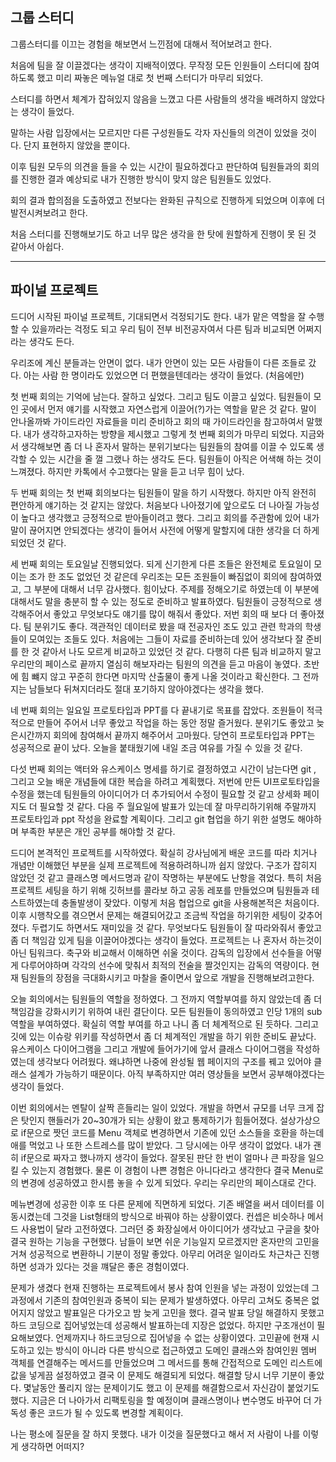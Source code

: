 ## 그룹 스터디

그룹스터디를 이끄는 경험을 해보면서 느낀점에 대해서 적어보려고 한다.

처음에 팀을 잘 이끌겠다는 생각이 지배적이였다.
무작정 모든 인원들이 스터디에 참여하도록 했고 미리 짜놓은 메뉴얼 대로 첫 번째 스터디가 마무리 되었다.

스터디를 하면서 체계가 잡혀있지 않음을 느꼈고 다른 사람들의 생각을 배려하지 않았다는 생각이 들었다.

말하는 사람 입장에서는 모르지만 다른 구성원들도 각자 자신들의 의견이 있었을 것이다. 단지 표현하지 않았을 뿐이다.

이후 팀원 모두의 의견을 들을 수 있는 시간이 필요하겠다고 판단하여 팀원들과의 회의를 진행한 결과
예상되로 내가 진행한 방식이 맞지 않은 팀원들도 있었다.

회의 결과 합의점을 도출하였고 전보다는 완화된 규칙으로 진행하게 되었으며 이후에 더 발전시켜보려고 한다.

처음 스터디를 진행해보기도 하고 너무 많은 생각을 한 탓에 원할하게 진행이 못 된 것 같아서 아쉽다.

---

## 파이널 프로젝트

드디어 시작된 파이널 프로젝트, 기대되면서 걱정되기도 한다.
내가 맡은 역할을 잘 수행할 수 있을까라는 걱정도 되고 우리 팀이 전부 비전공자여서 다른 팀과 비교되면 어쩌지라는 생각도 든다.

우리조에 계신 분들과는 안면이 없다. 내가 안면이 있는 모든 사람들이 다른 조들로 갔다.
아는 사람 한 명이라도 있었으면 더 편했을텐데라는 생각이 들었다. (처음에만)

첫 번째 회의는 기억에 남는다. 잘하고 싶었다. 그리고 팀도 이끌고 싶었다.
팀원들이 모인 곳에서 먼저 얘기를 시작했고 자연스럽게 이끌어(?)가는 역할을 맡은 것 같다.
말이 안나올까봐 가이드라인 자료들을 미리 준비하고 회의 때 가이드라인을 참고하여서 말했다.
내가 생각하고자하는 방향을 제시했고 그렇게 첫 번째 회의가 마무리 되었다.
지금와서 생각해보면 좀 더 나 혼자서 말하는 분위기보다는 팀원들의 참여를 이끌 수 있도록 생각할 수 있는 시간을 줄 껄 그랬나 하는 생각도 든다.
팀원들이 아직은 어색해 하는 것이 느껴졌다.
하지만 카톡에서 수고했다는 말을 듣고 너무 힘이 났다.

두 번째 회의는 첫 번째 회의보다는 팀원들이 말을 하기 시작했다. 하지만 아직 완전히 편안하게 얘기하는 것 같지는 않았다.
처음보다 나아졌기에 앞으로도 더 나아질 가능성이 높다고 생각했고 긍정적으로 받아들이려고 했다. 그리고 회의를 주관함에 있어 내가 말이 끊어지면 안되겠다는 생각이 들어서 사전에 어떻게 말할지에 대한 생각을 더 하게 되었던 것 같다.

세 번째 회의는 토요일날 진행되었다. 되게 신기한게 다른 조들은 완전체로 토요일이 모이는 조가 한 조도 없었던 것 같은데 우리조는 모든 조원들이 빠짐없이 회의에 참여하였고, 그 부분에 대해서 너무 감사했다. 힘이났다. 주제를 정해오기로 하였는데 이 부분에 대해서도 말을 충분히 할 수 있는 정도로 준비하고 발표하였다. 팀원들이 긍정적으로 생각해주어서 좋았고 무엇보다도 얘기를 많이 해줘서 좋았다. 저번 회의 때 보다 더 좋아졌다. 팀 분위기도 좋다.
객관적인 데이터로 봤을 때 전공자인 조도 있고 관련 학과의 학생들이 모여있는 조들도 있다. 처음에는 그들이 자료를 준비하는데 있어 생각보다 잘 준비를 한 것 같아서 나도 모르게 비교하고 있었던 것 같다. 다행히 다른 팀과 비교하지 말고 우리만의 페이스로 끝까지 열심히 해보자라는 팀원의 의견을 듣고 마음이 놓였다.
초반에 힘 뺴지 않고 꾸준히 한다면 마지막 산출물이 좋게 나올 것이라고 확신한다. 그 전까지는 남들보다 뒤쳐지더라도 절대 포기하지 않아야겠다는 생각을 했다.

네 번째 회의는 일요일 프로토타입과 PPT를 다 끝내기로 목표를 잡았다.
조원들이 적극적으로 만들어 주어서 너무 좋았고 작업을 하는 동안 정말 즐거웠다. 분위기도 좋았고 늦은시간까지 회의에 참여해서 끝까지 해주어서 고마웠다. 당연히 프로토타입과 PPT는 성공적으로 끝이 났다. 오늘을 붙태웠기에 내일 조금 여유를 가질 수 있을 것 같다.

다섯 번째 회의는 액터와 유스케이스 명세를 하기로 결정하였고 시간이 남는다면 git , 그리고 오늘 배운 개념들에 대한 복습을 하려고 계획했다.
저번에 만든 UI프로토타입을 수정을 했는데 팀원들의 아이디어가 더 추가되어서 수정이 필요할 것 같고 상세화 페이지도 더 필요할 것 같다. 다음 주 월요일에 발표가 있는데 잘 마무리하기위해 주말까지 프로토타입과 ppt 작성을 완료할 계획이다. 그리고 git 협업을 하기 위한 설명도 해야하며 부족한 부분은 개인 공부를 해야할 것 같다.

드디어 본격적인 프로젝트를 시작하였다. 확실히 강사님에게 배운 코드를 따라 치거나 개념만 이해했던 부분을 실제 프로젝트에 적용하려하니까 쉽지 않았다. 구조가 잡히지 않았던 것 같고 클래스명 메서드명과 같이 작명하는 부분에도 난항을 겪었다. 특히 처음 프로젝트 세팅을 하기 위해 깃허브를 콜라보 하고 공동 레포를 만들었으며 팀원들과 테스트하였는데 충돌발생이 잦았다. 이렇게 처음 협업으로 git을 사용해본적은 처음이다. 이후 시행착오를 겪으면서 문제는 해결되어갔고 조금씩 작업을 하기위한 세팅이 갖추어 졌다.
두렵기도 하면서도 재미있을 것 같다. 무엇보다도 팀원들이 잘 따라와줘서 좋았고 좀 더 책임감 있게 팀을 이끌어야겠다는 생각이 들었다. 프로젝트는 나 혼자서 하는것이 아닌 팀워크다. 축구와 비교해서 이해하면 쉬울 것이다. 감독의 입장에서 선수들을 어떻게 다루어야하며 각각의 선수에 맞춰서 최적의 전술을 짤것인지는 감독의 역량이다. 현재 팀원들의 장점을 극대화시키고 마찰을 줄이면서 앞으로 개발을 진행해보려고한다.

오늘 회의에서는 팀원들의 역할을 정하였다. 그 전까지 역할부여를 하지 않았는데 좀 더 책임감을 강화시키기 위하여 내린 결단이다. 모든 팀원들이 동의하였고 인당 1개의 sub역할을 부여하였다. 확실히 역할 부여를 하고 나니 좀 더 체계적으로 된 듯하다. 그리고 깃에 있는 이슈랑 위키를 작성하면서 좀 더 체계적인 개발을 하기 위한 준비도 끝났다. 유스케이스 다이어그램을 그리고 개발에 들어가기에 앞서 클래스 다이어그램을 작성하였는데 생각보다 어려웠다. 왜냐하면 나중에 완성될 웹 페이지의 구조를 꿰고 있어야 클래스 설계가 가능하기 때문이다. 아직 부족하지만 여러 영상들을 보면서 공부해야겠다는 생각이 들었다.

이번 회의에서는 멘탈이 살짝 흔들리는 일이 있었다. 개발을 하면서 규모를 너무 크게 잡은 탓인지 핸들러가 20~30개가 되는 상황이 왔고 통제하기가 힘들어졌다. 설상가상으로 if문으로 짯던 코드를 Menu 객체로 변경하면서 기존에 있던 소스들을 호환을 하는데 애를 먹었고 나 또한 스트레스를 많이 받았다. 그 당시에는 아무 생각이 없었다. 내가 괜히 if문으로 짜자고 했나까지 생각이 들었다. 잘못된 판단 한 번이 얼마나 큰 파장을 일으킬 수 있는지 경험했다. 물론 이 경험이 나쁜 경험은 아니다라고 생각한다 결국 Menu로의 변경에 성공하였고 한시름 놓을 수 있게 되었다. 우리는 우리만의 페이스대로 간다.

메뉴변경에 성공한 이후 또 다른 문제에 직면하게 되었다. 기존 배열을 써서 데이터를 이동시켰는데 그것을 List형태의 방식으로 바꿔야 하는 상황이였다. 컨셉은 비슷하나 메서드 사용법이 달라 고전하였다. 그러던 중 화장실에서 아이디어가 생각났고 구글을 찾아 결국 원하는 기능을 구현했다. 남들이 보면 쉬운 기능일지 모르겠지만 혼자만의 고민을 거쳐 성공적으로 변환하니 기분이 정말 좋았다. 아무리 어려운 일이라도 차근차근 진행하면 성과가 있다는 것을 꺠달은 좋은 경험이였다.

문제가 생겼다 현재 진행하는 프로젝트에서 봉사 참여 인원을 넣는 과정이 있었는데 그 과정에서 기존의 참여인원과 중복이 되는 문제가 발생하였다. 아무리 고쳐도 중복은 없어지지 않았고 발표일은 다가오고 밤 늦게 고민을 했다. 결국 발표 당일 해결하지 못했고 하드 코딩으로 집어넣었는데 성공해서 발표하는데 지장은 없었다. 하지만 구조개선이 필요해보였다. 언제까지나 하드코딩으로 집어넣을 수 없는 상황이였다. 고민끝에 현재 시도하고 있는 방식이 아니라 다른 방식으로 접근하였고 도메인 클래스와 참여인원 멤버 객체를 연결해주는 메서드를 만들었으며 그 메서드를 통해 간접적으로 도메인 리스트에 값을 넣게끔 설정하였고 결국 이 문제도 해결되게 되었다. 해결할 당시 너무 기분이 좋았다. 몇날동안 풀리지 않는 문제이기도 했고 이 문제를 해결함으로서 자신감이 붙었기도 했다. 지금은 더 나아가서 리팩토링을 할 예정이며 클래스명이나 변수명도 바꾸어 더 가독성 좋은 코드가 될 수 있도록 변경할 계획이다.

나는 평소에 질문을 잘 하지 못했다. 내가 이것을 질문했다고 해서 저 사람이 나를 이렇게 생각하면 어떠지?
